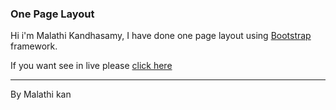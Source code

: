 ### One Page Layout

Hi i'm Malathi Kandhasamy, I have done one page layout using [Bootstrap](http://getbootstrap.com/) framework.

If you want see in live please [click here](https://svigneshwar.com/malathi/)


---
By Malathi kan
